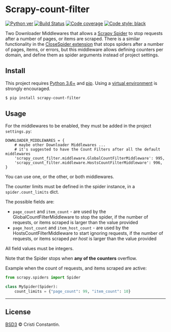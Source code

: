# Scrapy-count-filter

  [![Python ver][python-image]][python-url]
  [![Build Status][build-image]][build-url]
  [![Code coverage][cover-image]][cover-url]
  [![Code style: black](https://img.shields.io/badge/code%20style-black-000000.svg)](https://github.com/ambv/black)

Two Downloader Middlewares that allows a [Scrapy Spider](https://scrapy.readthedocs.io/en/latest/topics/spiders.html) to stop requests after a number of pages, or items are scraped.
There is a similar functionality in the [CloseSpider extension](https://scrapy.readthedocs.io/en/latest/topics/extensions.html#module-scrapy.extensions.closespider) that stops spiders after a number of pages, items, or errors, but this middleware allows defining counters per domain, and define them as spider arguments instead of project settings.


## Install

This project requires [Python 3.6+](https://www.python.org/) and [pip](https://pip.pypa.io/). Using a [virtual environment](https://virtualenv.pypa.io/) is strongly encouraged.

```sh
$ pip install scrapy-count-filter
```


## Usage

For the middlewares to be enabled, they must be added in the project `settings.py`:

```
DOWNLOADER_MIDDLEWARES = {
    # maybe other Downloader Middlewares ...
    # it's suggested to have the Count Filters after all the default middlewares
    'scrapy_count_filter.middleware.GlobalCountFilterMiddleware': 995,
    'scrapy_count_filter.middleware.HostsCountFilterMiddleware': 996,
}
```

You can use one, or the other, or both middlewares.

The counter limits must be defined in the spider instance, in a `spider.count_limits` dict.

The possible fields are:
* `page_count` and `item_count` - are used by the GlobalCountFilterMiddleware to stop the spider, if the number of requests, or items scraped is larger than the value provided
* `page_host_count` and `item_host_count` - are used by the HostsCountFilterMiddleware to start ignoring requests, if the number of requests, or items scraped *per host* is larger than the value provided

All field values must be integers.

Note that the Spider stops when **any of the counters** overflow.


Example when the count of requests, and items scraped are active:

```py
from scrapy.spiders import Spider

class MySpider(Spider):
    count_limits = {"page_count": 99, "item_count": 10}
```

-----

## License

[BSD3](LICENSE) © Cristi Constantin.


[build-image]: https://github.com/croqaz/scrapy-count-filter/workflows/Python/badge.svg
[build-url]: https://github.com/croqaz/scrapy-count-filter/actions
[cover-image]: https://codecov.io/gh/croqaz/scrapy-count-filter/branch/master/graph/badge.svg
[cover-url]: https://codecov.io/gh/croqaz/scrapy-count-filter
[python-image]: https://img.shields.io/badge/Python-3.6-blue.svg
[python-url]: https://python.org
